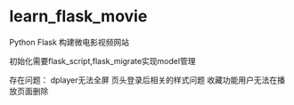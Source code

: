 # learn_flask_movie
Python Flask 构建微电影视频网站

初始化需要flask_script,flask_migrate实现model管理

存在问题：
dplayer无法全屏
页头登录后相关的样式问题
收藏功能用户无法在播放页面删除
